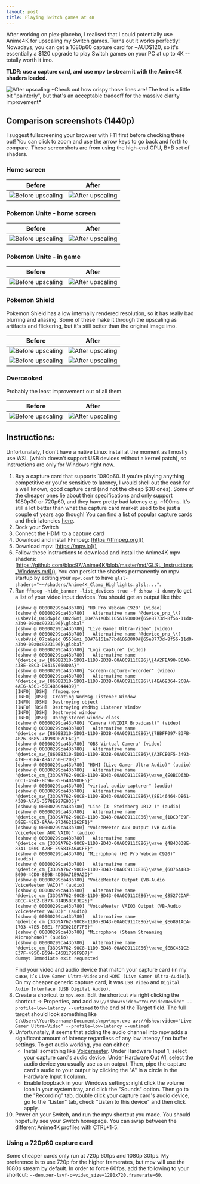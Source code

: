 ```yaml
---
layout: post
title: Playing Switch games at 4K
---
```


After working on plex-placebo, I realised that I could potentially use Anime4K for upscaling my Switch games. Turns out it works perfectly! Nowadays, you can get a 1080p60 capture card for ~AUD\$120, so it's essentially a $120 upgrade to play Switch games on your PC at up to 4K -- totally worth it imo.

**TLDR: use a capture card, and use mpv to stream it with the Anime4K shaders loaded.**

<img src="/images/switch4k/unite_after.png" class="glightbox" title="After upscaling" data-gallery="hero"/>
<span class="caption">*Check out how crispy those lines are! The text is a little bit "painterly", but that's an acceptable tradeoff for the massive clarity improvement*</span>

## Comparison screenshots (1440p)

I suggest fullscreening your browser with F11 first before checking these out! You can click to zoom and use the arrow keys to go back and forth to compare. These screenshots are from using the high-end GPU, B+B set of shaders.

### Home screen

Before | After
--|--
<img src="/images/switch4k/home_before.png" class="glightbox" title="Before upscaling" data-gallery="gallery"/>|<img src="/images/switch4k/home_after.png" class="glightbox" title="After upscaling" data-gallery="gallery"/>

### Pokemon Unite - home screen

Before | After
--|--
<img src="/images/switch4k/unite_before.png" class="glightbox" title="Before upscaling" data-gallery="gallery"/>|<img src="/images/switch4k/unite_after.png" class="glightbox" title="After upscaling" data-gallery="gallery"/>

### Pokemon Unite - in game

Before | After
--|--
<img src="/images/switch4k/unite_ingame_before.png" class="glightbox" title="Before upscaling" data-gallery="gallery"/>|<img src="/images/switch4k/unite_ingame_after.png" class="glightbox" title="After upscaling" data-gallery="gallery"/>

### Pokemon Shield

Pokemon Shield has a low internally rendered resolution, so it has really bad blurring and aliasing. Some of these make it through the upscaling as artifacts and flickering, but it's still better than the original image imo.

Before | After
--|--
<img src="/images/switch4k/shield_before.png" class="glightbox" title="Before upscaling" data-gallery="gallery"/>|<img src="/images/switch4k/shield_after.png" class="glightbox" title="After upscaling" data-gallery="gallery"/>
<img src="/images/switch4k/shield_before2.png" class="glightbox" title="Before upscaling" data-gallery="gallery"/>|<img src="/images/switch4k/shield_after2.png" class="glightbox" title="After upscaling" data-gallery="gallery"/>

### Overcooked
Probably the least improvement out of all them.

Before | After
--|--
<img src="/images/switch4k/overcooked_before.png" class="glightbox" title="Before upscaling" data-gallery="gallery"/>|<img src="/images/switch4k/overcooked_after.png" class="glightbox" title="After upscaling" data-gallery="gallery"/>


## Instructions:

Unfortunately, I don't have a native Linux install at the moment as I mostly use WSL (which doesn't support USB devices without a kernel patch), so instructions are only for Windows right now.

1. Buy a capture card that supports 1080p60. If you're playing anything competitive or you're sensitive to latency, I would shell out the cash for a well known, good capture card (and not the cheap $30 ones). Some of the cheaper ones lie about their specifications and only support 1080p30 or 720p60, and they have pretty bad latency e.g. ~100ms. It's still a lot better than what the capture card market used to be just a couple of years ago though! You can find a list of popular capture cards and their latencies [here](https://obsproject.com/forum/resources/capture-card-documentation-latency-decode-modes-formats-more.777/).
1. Dock your Switch
1. Connect the HDMI to a capture card
1. Download and install FFmpeg: [https://ffmpeg.org]()
1. Download mpv: [https://mpv.io]()
1. Follow these instructions to download and install the Anime4K mpv shaders: [https://github.com/bloc97/Anime4K/blob/master/md/GLSL_Instructions_Windows.md](). You can persist the shaders permanently on mpv startup by editing your `mpv.conf` to have `glsl-shaders="~~/shaders/Anime4K_Clamp_Highlights.glsl;..."`.
1. Run `ffmpeg -hide_banner -list_devices true -f dshow -i dummy` to get a list of your video input devices. You should get an output like this:
    ```
    [dshow @ 00000299ca43b780] "HD Pro Webcam C920" (video)
    [dshow @ 00000299ca43b780]   Alternative name "@device_pnp_\\?\usb#vid_046d&pid_082d&mi_00#7&1e0b1105&1&0000#{65e8773d-8f56-11d0-a3b9-00a0c9223196}\global"
    [dshow @ 00000299ca43b780] "Live Gamer Ultra-Video" (video)
    [dshow @ 00000299ca43b780]   Alternative name "@device_pnp_\\?\usb#vid_07ca&pid_0553&mi_00#7&161a77bd&0&0000#{65e8773d-8f56-11d0-a3b9-00a0c9223196}\global"
    [dshow @ 00000299ca43b780] "Logi Capture" (video)
    [dshow @ 00000299ca43b780]   Alternative name "@device_sw_{860BB310-5D01-11D0-BD3B-00A0C911CE86}\{4A2FEA90-B0A0-438E-8BC3-D84157660D0A}"
    [dshow @ 00000299ca43b780] "screen-capture-recorder" (video)
    [dshow @ 00000299ca43b780]   Alternative name "@device_sw_{860BB310-5D01-11D0-BD3B-00A0C911CE86}\{4EA69364-2C8A-4AE6-A561-56E4B5044439}"
    [INFO] [DSH]  ffmpeg.exe
    [INFO] [DSH]  Creating WndMsg Listener Window
    [INFO] [DSH]  Destroying object
    [INFO] [DSH]  Destroying WndMsg Listener Window
    [INFO] [DSH]  Destroyed window
    [INFO] [DSH]  Unregistered window class
    [dshow @ 00000299ca43b780] "Camera (NVIDIA Broadcast)" (video)
    [dshow @ 00000299ca43b780]   Alternative name "@device_sw_{860BB310-5D01-11D0-BD3B-00A0C911CE86}\{7BBFF097-B3FB-4B26-B685-7A998DE7CEAC}"
    [dshow @ 00000299ca43b780] "OBS Virtual Camera" (video)
    [dshow @ 00000299ca43b780]   Alternative name "@device_sw_{860BB310-5D01-11D0-BD3B-00A0C911CE86}\{A3FCE0F5-3493-419F-958A-ABA1250EC20B}"
    [dshow @ 00000299ca43b780] "HDMI (Live Gamer Ultra-Audio)" (audio)
    [dshow @ 00000299ca43b780]   Alternative name "@device_cm_{33D9A762-90C8-11D0-BD43-00A0C911CE86}\wave_{E0BCD63D-6CC1-494F-8C96-85F640A90DE5}"
    [dshow @ 00000299ca43b780] "virtual-audio-capturer" (audio)
    [dshow @ 00000299ca43b780]   Alternative name "@device_sw_{33D9A762-90C8-11D0-BD43-00A0C911CE86}\{8E146464-DB61-4309-AFA1-3578E927E935}"
    [dshow @ 00000299ca43b780] "Line (3- Steinberg UR12 )" (audio)
    [dshow @ 00000299ca43b780]   Alternative name "@device_cm_{33D9A762-90C8-11D0-BD43-00A0C911CE86}\wave_{1DCDF89F-D9EE-4EB3-9AAA-8734621262F1}"
    [dshow @ 00000299ca43b780] "VoiceMeeter Aux Output (VB-Audio VoiceMeeter AUX VAIO)" (audio)
    [dshow @ 00000299ca43b780]   Alternative name "@device_cm_{33D9A762-90C8-11D0-BD43-00A0C911CE86}\wave_{4B43038E-8341-460C-A2BF-E9583EA6ACFE}"
    [dshow @ 00000299ca43b780] "Microphone (HD Pro Webcam C920)" (audio)
    [dshow @ 00000299ca43b780]   Alternative name "@device_cm_{33D9A762-90C8-11D0-BD43-00A0C911CE86}\wave_{6076A483-B090-4CD0-8E9B-4D06A71E9A2D}"
    [dshow @ 00000299ca43b780] "VoiceMeeter Output (VB-Audio VoiceMeeter VAIO)" (audio)
    [dshow @ 00000299ca43b780]   Alternative name "@device_cm_{33D9A762-90C8-11D0-BD43-00A0C911CE86}\wave_{8527CDAF-8DCC-43E2-B373-814B5BE03E25}"
    [dshow @ 00000299ca43b780] "VoiceMeeter VAIO3 Output (VB-Audio VoiceMeeter VAIO3)" (audio)
    [dshow @ 00000299ca43b780]   Alternative name "@device_cm_{33D9A762-90C8-11D0-BD43-00A0C911CE86}\wave_{E6891ACA-1703-47E5-B6E1-FF9E021EF7F8}"
    [dshow @ 00000299ca43b780] "Microphone (Steam Streaming Microphone)" (audio)
    [dshow @ 00000299ca43b780]   Alternative name "@device_cm_{33D9A762-90C8-11D0-BD43-00A0C911CE86}\wave_{EBC431C2-E37F-495C-B694-E46B1799F9D7}"
    dummy: Immediate exit requested
    ```
    Find your video and audio device that match your capture card (in my case, it's `Live Gamer Ultra-Video` and `HDMI (Live Gamer Ultra-Audio)`). On my cheaper generic capture card, it was `USB Video` and `Digital Audio Interface (USB Digital Audio)`.
1. Create a shortcut to `mpv.exe`. Edit the shortcut via right clicking the shortcut -> Properties, and add `av://dshow:video="YourVideoDevice" --profile=low-latency --untimed` to the end of the Target field. The full target should look something like `C:\Users\YourUsername\Documents\mpv\mpv.exe av://dshow:video="Live Gamer Ultra-Video" --profile=low-latency --untimed`
1. Unfortunately, it seems that adding the audio channel into mpv adds a significant amount of latency regardless of any low latency / no buffer settings. To get audio working, you can either:
    - Install something like [Voicemeeter](https://vb-audio.com/Voicemeeter/). Under Hardware Input 1, select your capture card's audio device. Under Hardware Out A1, select the audio device you usually use as an output. Then, pipe the capture card's audio to your output by clicking the "A" in a circle in the Hardware Input 1 column.
    - Enable loopback in your Windows settings: right click the volume icon in your system tray, and click the "Sounds" option. Then go to the "Recording" tab, double click your capture card's audio device, go to the "Listen" tab, check "Listen to this device" and then click apply.
1. Power on your Switch, and run the mpv shortcut you made. You should hopefully see your Switch homepage. You can swap between the different Anime4K profiles with CTRL+1-5.

### Using a 720p60 capture card

Some cheaper cards only run at 720p 60fps and 1080p 30fps. My preference is to use 720p for the higher framerates, but mpv will use the 1080p stream by default. In order to force 60fps, add the following to your shortcut: `--demuxer-lavf-o=video_size=1280x720,framerate=60`.
